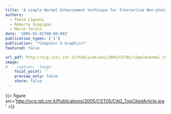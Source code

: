 ```yaml
---
title: 'A simple Normal Enhancement technique for Interactive Non-photorealistic Renderings'
authors:
  - Paolo Cignoni
  - Roberto Scopigno
  - Marco Tarini
date: '2005-01-01T00:00:00Z'
publication_types: ['1']
publication: '*Computer & Graphics*'
featured: false

url_pdf: http://vcg.isti.cnr.it/Publications/2005/CST05/simplenormal_CG05.pdf
image:
#    caption: 'Image'
    focal_point: ''
    preview_only: false
    share: false
---
```

{{< figure src='http://vcg.isti.cnr.it/Publications/2005/CST05/CAG_TopCitedArticle.jpg' >}}
